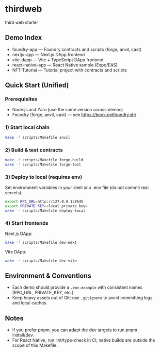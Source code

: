 # thirdweb
third web starter 


## Demo Index

- foundry-app — Foundry contracts and scripts (forge, anvil, cast)
- nextjs-app — Next.js DApp frontend
- vite-dapp — Vite + TypeScript DApp frontend
- react-native-app — React Native sample (Expo/EAS)
- NFT-Tutorial — Tutorial project with contracts and scripts

## Quick Start (Unified)

### Prerequisites
- Node.js and Yarn (use the same version across demos)
- Foundry (forge, anvil, cast) — see https://book.getfoundry.sh/

### 1) Start local chain
```sh
make -f scripts/Makefile anvil
```

### 2) Build & test contracts
```sh
make -f scripts/Makefile forge-build
make -f scripts/Makefile forge-test
```

### 3) Deploy to local (requires env)
Set environment variables in your shell or a .env file (do not commit real secrets):
```sh
export RPC_URL=http://127.0.0.1:8545
export PRIVATE_KEY=<local_private_key>
make -f scripts/Makefile deploy-local
```

### 4) Start frontends
Next.js DApp:
```sh
make -f scripts/Makefile dev-next
```
Vite DApp:
```sh
make -f scripts/Makefile dev-vite
```

## Environment & Conventions
- Each demo should provide a `.env.example` with consistent names (RPC_URL, PRIVATE_KEY, etc.).
- Keep heavy assets out of Git; use `.gitignore` to avoid committing logs and local caches.

## Notes
- If you prefer pnpm, you can adapt the dev targets to run pnpm install/dev.
- For React Native, run lint/type-check in CI; native builds are outside the scope of this Makefile.